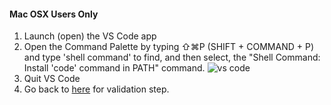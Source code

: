 #### Mac OSX Users Only

1. Launch (open) the VS Code app
2. Open the Command Palette by typing ⇧⌘P (SHIFT + COMMAND + P) and type 'shell command' to find, and then select, the "Shell Command: Install 'code' command in PATH" command.
    ![vs code](https://code.visualstudio.com/assets/docs/setup/mac/shell-command.png)
3. Quit VS Code
4. Go back to [here](vscode-all.md) for validation step.

